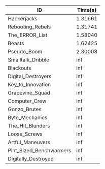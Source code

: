 |ID|Time(s)|
|-|-|
|Hackerjacks|1.31661|
|Rebooting_Rebels|1.31741|
|The_ERROR_List|1.58040|
|Beasts|1.62425|
|Pseudo_Boom|2.30008|
|Smalltalk_Dribble|inf|
|Blackouts|inf|
|Digital_Destroyers|inf|
|Key_to_Innovation|inf|
|Grapevine_Squad|inf|
|Computer_Crew|inf|
|Gonzo_Brutes|inf|
|Byte_Mechanics|inf|
|The_Hit_Blunders|inf|
|Loose_Screws|inf|
|Artful_Maneuvers|inf|
|Pint_Sized_Benchwarmers|inf|
|Digitally_Destroyed|inf|
